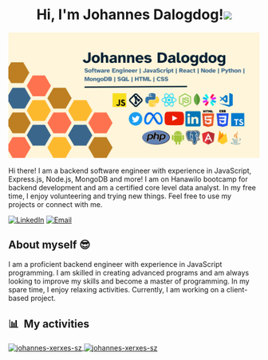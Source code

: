 <h1 align="center"> Hi, I'm Johannes Dalogdog!<img src="https://media.giphy.com/media/hvRJCLFzcasrR4ia7z/giphy.gif" width="30"></h1>
 <div align="center">

![](https://github.com/johannes-xerxes-sz/johannes-xerxes-sz/blob/main/banner-1.png)
 </div>


Hi there! I am a backend software engineer with experience in JavaScript, Express.js, Node.js, MongoDB and more! I am on Hanawilo bootcamp for backend development and am a certified core level data analyst. In my free time, I enjoy volunteering and trying new things. Feel free to use my projects or connect with me.

<div align="left">
    <a href="https://www.linkedin.com/in/johannes-xerxes-dalogdog"><img src="https://img.shields.io/badge/Connect-Johannes Xerxes Dalogdog-informational?style=for-the-badge&logo=linkedin" alt="LinkedIn" /></a>
    <a href="mailto:johannes.dalogdog@supportzebra.com"><img src="https://img.shields.io/badge/Email-johannes.dalogdog%40supportzebra.com-orange?style=for-the-badge&logo=Email" alt="Email" /></a>
</div>

## About myself :sunglasses:

I am a proficient backend engineer with experience in JavaScript programming. I am skilled in creating advanced programs and am always looking to improve my skills and become a master of programming. In my spare time, I enjoy relaxing activities. Currently, I am working on a client-based project.


  ## 📊 &nbsp;My activities
  <a href="https://github.com/johannes-xerxes-sz">
    <img width=450 height=170 align="center" alt="johannes-xerxes-sz" src="https://github-readme-stats.vercel.app/api?username=johannes-xerxes-sz&theme=codeSTACKr&show_icons=true&bg_color=0D1117&hide_border=true&count_private=true" />
  </a>
  <a href="https://github.com/johannes-xerxes-sz">
    <img align="center" alt="johannes-xerxes-sz" src="https://github-readme-stats.vercel.app/api/top-langs/?username=johannes-xerxes-sz&theme=codeSTACKr&layout=compact&bg_color=0D1117&hide_border=true&count_private=true" />
  </a> 
</div>

<div>
